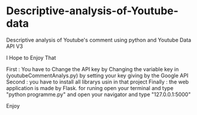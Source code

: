 # Descriptive-analysis-of-Youtube-data
Descriptive analysis of Youtube's comment using python and Youtube Data API V3


I Hope to Enjoy That

First : You have to Change the API key by Changing the variable key in (youtubeCommentAnalys.py) by setting your key giving by the Google API
Second : you have to install all librarys usin in that project 
Finally : the web application is made by Flask.
          for runing open your terminal and type "python programme.py"
          and open your navigator and type "127.0.0.1:5000"

Enjoy
